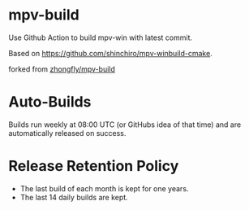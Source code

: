 # mpv-build
Use Github Action to build mpv-win with latest commit.

Based on https://github.com/shinchiro/mpv-winbuild-cmake.

forked from [zhongfly/mpv-build](https://github.com/zhongfly/mpv-build)

# Auto-Builds
Builds run weekly at 08:00 UTC (or GitHubs idea of that time) and are automatically released on success.

# Release Retention Policy
- The last build of each month is kept for one years.
- The last 14 daily builds are kept.

